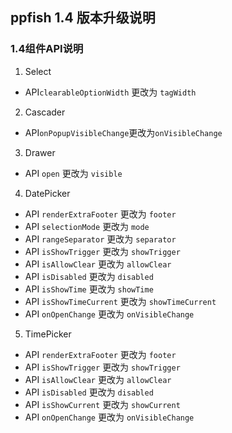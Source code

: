 ## ppfish 1.4 版本升级说明

### 1.4组件API说明
1. Select
 - API`clearableOptionWidth` 更改为 `tagWidth`
2. Cascader
 - API`onPopupVisibleChange`更改为`onVisibleChange`
3. Drawer
 - API `open` 更改为 `visible`
4. DatePicker
 - API `renderExtraFooter` 更改为 `footer`
 - API `selectionMode` 更改为 `mode`
 - API `rangeSeparator` 更改为 `separator`
 - API `isShowTrigger` 更改为 `showTrigger`
 - API `isAllowClear` 更改为 `allowClear`
 - API `isDisabled` 更改为 `disabled`
 - API `isShowTime` 更改为 `showTime`
 - API `isShowTimeCurrent` 更改为 `showTimeCurrent`
 - API `onOpenChange` 更改为 `onVisibleChange`
5. TimePicker
 - API `renderExtraFooter` 更改为 `footer`
 - API `isShowTrigger` 更改为 `showTrigger`
 - API `isAllowClear` 更改为 `allowClear`
 - API `isDisabled` 更改为 `disabled`
 - API `isShowCurrent` 更改为 `showCurrent`
 - API `onOpenChange` 更改为 `onVisibleChange`
